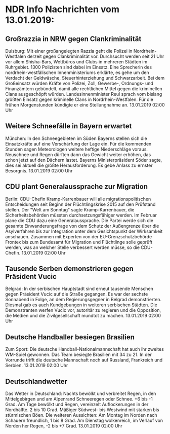 # NDR Info Nachrichten vom 13.01.2019:


## Großrazzia in NRW gegen Clankriminalität
Duisburg: Mit einer großangelegten Razzia geht die Polizei in Nordrhein-Westfalen derzeit gegen Clankriminalität vor. Durchsucht werden seit 21 Uhr vor allem Shisha-Bars, Wettbüros und Clubs in mehreren Städten im Ruhrgebiet. 1300 Polizisten sind dabei im Einsatz. Eine Sprecherin des nordrhein-westfälischen Innenministeriums erklärte, es gehe um den Verdacht der Geldwäsche, Steuerhinterziehung und Schwarzarbeit. Bei dem Großeinsatz würden Kräfte von Polizei, Zoll, Gewerbe-, Ordnungs- und Finanzämtern gebündelt, damit alle rechtlichen Mittel gegen die kriminellen Clans ausgeschöpft würden. Landesinnenminister Reul sprach vom bislang größten Einsatz gegen kriminelle Clans in Nordrhein-Westfalen. Für die frühen Morgenstunden kündigte er eine Stellungnahme an. 13.01.2019 02:00 Uhr 

## Weitere Schneefälle in Bayern erwartet
München: In den Schneegebieten im Süden Bayerns stellen sich die Einsatzkräfte auf eine Verschärfung der Lage ein. Für die kommenden Stunden sagen Meteorologen weitere heftige Niederschläge voraus. Neuschnee und Regen dürften dann das Gewicht weiter erhöhen, das schon jetzt auf den Dächern lastet. Bayerns Ministerpräsident Söder sagte, dies sei aktuell die größte Herausforderung. Es gebe Anlass zu ernster Besorgnis. 13.01.2019 02:00 Uhr 

## CDU plant Generalaussprache zur Migration
Berlin: CDU-Chefin Kramp-Karrenbauer will alle migrationspolitischen Entscheidungen seit Beginn der Flüchtlingskrise 2015 auf den Prüfstand stellen. Der "Welt am Sonntag" sagte Kramp-Karrenbauer, die Sicherheitsbehörden müssten durchsetzungsfähiger werden. Im Februar plane die CDU dazu eine Generalaussprache. Die Partei werde sich die gesamte Einwanderungsfrage von dem Schutz der Außengrenze über die Asylverfahren bis zur Integration unter dem Gesichtspunkt der Wirksamkeit anschauen. Zusammen mit Experten von der EU-Grenzschutzbehörde Frontex bis zum Bundesamt für Migration und Flüchtlinge solle geprüft werden, was an welcher Stelle verbessert werden müsse, so die CDU-Chefin. 13.01.2019 02:00 Uhr 

## Tausende Serben demonstrieren gegen Präsident Vucic
Belgrad: In der serbischen Hauptstadt sind erneut tausende Menschen gegen Präsident Vucic auf die Straße gegangen. Es war der sechste Sonnabend in Folge, an dem Regierungsgegner in Belgrad demonstrierten. Diesmal gab es auch Kundgebungen in weiteren serbischen Städten. Die Demonstranten werfen Vucic vor, autoritär zu regieren und die Opposition, die Medien und die Zivilgesellschaft mundtot zu machen. 13.01.2019 02:00 Uhr 

## Deutsche Handballer besiegen Brasilien
Zum Sport:	Die deutsche Handball-Nationalmannschaft hat auch ihr zweites WM-Spiel gewonnen. Das Team besiegte Brasilien mit 34 zu 21. In der Vorrunde trifft die deutsche Mannschaft noch auf Russland, Frankreich und Serbien. 13.01.2019 02:00 Uhr 

## Deutschlandwetter
Das Wetter in Deutschland: Nachts bewölkt und verbreitet Regen, in den Mittelgebirgen und am Alpenrand Schneeregen oder Schnee. +6 bis -1 Grad. Am Tage bewölkt und Regen, vereinzelt Auflockerungen in der Nordhälfte. 2 bis 10 Grad. Mäßiger Südwest- bis Westwind mit starken bis stürmischen Böen. Die weiteren Aussichten: Am Montag im Norden nach Schauern freundlich, 1 bis 8 Grad. Am Dienstag wolkenreich, im Verlauf von Norden her Regen,   -2 bis +7 Grad. 13.01.2019 02:00 Uhr 
